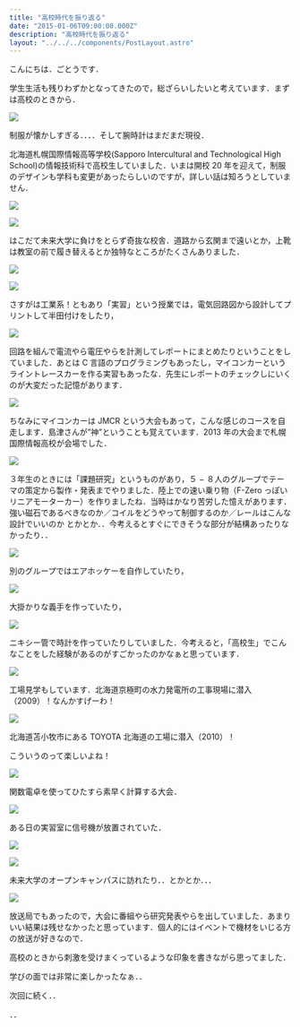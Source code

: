 ```yaml
---
title: "高校時代を振り返る"
date: "2015-01-06T09:00:00.000Z"
description: "高校時代を振り返る"
layout: "../../../components/PostLayout.astro"
---
```


こんにちは．ごとうです．

学生生活も残りわずかとなってきたので，総ざらいしたいと考えています．まずは高校のときから．

![](https://cdn-images-1.medium.com/max/2000/0*7t5Ifrpksnh7HUO5.jpg)

制服が懐かしすぎる．．．．そして腕時計はまだまだ現役．

北海道札幌国際情報高等学校(Sapporo Intercultural and Technological High School)の情報技術科で高校生していました．いまは開校 20 年を迎えて，制服のデザインも学科も変更があったらしいのですが，詳しい話は知ろうとしていません．

![](https://cdn-images-1.medium.com/max/2000/0*5qWDb_1hkdgISMuI.jpg)

![](https://cdn-images-1.medium.com/max/2000/0*vvGihZOTDq-jDAFr.jpg)

はこだて未来大学に負けをとらず奇抜な校舎．道路から玄関まで遠いとか，上靴は教室の前で履き替えるとか独特なところがたくさんありました．

![](https://cdn-images-1.medium.com/max/2000/0*0GCAL1fepdt0oE8V.jpg)

![](https://cdn-images-1.medium.com/max/2000/0*PaBlcS1sxsKBpvyp.jpg)

さすがは工業系！ともあり「実習」という授業では，電気回路図から設計してプリントして半田付けをしたり，

![](https://cdn-images-1.medium.com/max/2000/0*gy9AIIHlMtSUJQe6.jpg)

回路を組んで電流やら電圧やらを計測してレポートにまとめたりということをしていました．あとは C 言語のプログラミングもあったし，マイコンカーというライントレースカーを作る実習もあったな．先生にレポートのチェックしにいくのが大変だった記憶があります．

![](https://cdn-images-1.medium.com/max/2000/0*gBfuJkmSIH5UpcdG.jpg)

ちなみにマイコンカーは JMCR という大会もあって，こんな感じのコースを自走します．島津さんが”神”ということも覚えています．2013 年の大会まで札幌国際情報高校が会場でした．

![](https://cdn-images-1.medium.com/max/2000/0*NZ9-b9IW_cDVfNvc.jpg)

３年生のときには「課題研究」というものがあり，５ − ８人のグループでテーマの策定から製作・発表までやりました．陸上での速い乗り物（F-Zero っぽいリニアモーターカー）を作りましたね．当時はかなり苦労した憶えがあります．強い磁石であるべきなのか／コイルをどうやって制御するのか／レールはこんな設計でいいのか とかとか．．今考えるとすぐにできそうな部分が結構あったりなかったり．．

![](https://cdn-images-1.medium.com/max/2000/0*Xn8IpFEe4144OzoO.jpg)

別のグループではエアホッケーを自作していたり，

![](https://cdn-images-1.medium.com/max/2000/0*JNGQF6gR51GbXoLd.jpg)

大掛かりな義手を作っていたり，

![](https://cdn-images-1.medium.com/max/2000/0*Wq13JmOEyaYCzmD6.jpg)

ニキシー管で時計を作っていたりしていました．今考えると，「高校生」でこんなことをした経験があるのがすごかったのかなぁと思っています．

![](https://cdn-images-1.medium.com/max/2000/0*le8moPy9eQqAswBv.jpg)

工場見学もしています．北海道京極町の水力発電所の工事現場に潜入（2009）！なんかすげーわ！

![](https://cdn-images-1.medium.com/max/2000/0*IOj6K5Rg8jOXqMvR.jpg)

北海道苫小牧市にある TOYOTA 北海道の工場に潜入（2010）！

こういうのって楽しいよね！

![](https://cdn-images-1.medium.com/max/2000/0*wAXkwm1X_MT-veV6.jpg)

関数電卓を使ってひたすら素早く計算する大会．

![](https://cdn-images-1.medium.com/max/2000/0*88I8jfAyAXMgFvAV.jpg)

ある日の実習室に信号機が放置されていた．

![](https://cdn-images-1.medium.com/max/2000/0*yjDi501NHrePQ906.jpg)

![](https://cdn-images-1.medium.com/max/2000/0*azY4X1QY0IiOzh5N.jpg)

未来大学のオープンキャンパスに訪れたり．．とかとか．．．

![](https://cdn-images-1.medium.com/max/2000/0*TBt8r_PGWYtZpmRQ.jpg)

放送局でもあったので，大会に番組やら研究発表やらを出していました．あまりいい結果は残せなかったと思っています．個人的にはイベントで機材をいじる方の放送が好きなので．

高校のときから刺激を受けまくっているような印象を書きながら思ってました．

学びの面では非常に楽しかったなぁ．．

次回に続く．．

．．
